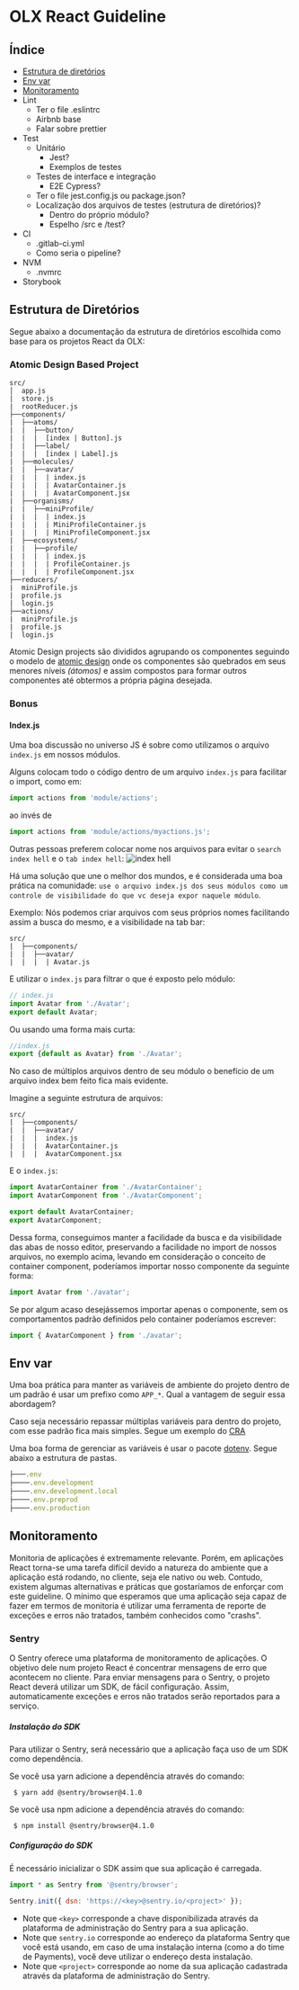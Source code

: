 # OLX React Guideline

## Índice
- [Estrutura de diretórios](#estrutura-de-diretórios)
- [Env var](#env-var)
- [Monitoramento](#monitoramento)
- Lint
    - Ter o file .eslintrc
    - Airbnb base
    - Falar sobre prettier
- Test
    - Unitário
        - Jest?
        - Exemplos de testes
    - Testes de interface e integração
        - E2E Cypress?
    - Ter o file jest.config.js ou package.json?
    - Localização dos arquivos de testes (estrutura de diretórios)?
        - Dentro do próprio módulo?
        - Espelho /src e /test?
- CI
    - .gitlab-ci.yml
    - Como seria o pipeline?
- NVM
    - .nvmrc
- Storybook

## Estrutura de Diretórios
Segue abaixo a documentação da estrutura de diretórios escolhida como base para os projetos React da OLX:

### Atomic Design Based Project
```
src/
│  app.js
|  store.js
|  rootReducer.js
├──components/
|  ├──atoms/
|  |  ├──button/
|  |  |  [index | Button].js
|  |  ├──label/
|  |  |  [index | Label].js
|  ├──molecules/
|  |  ├──avatar/
|  |  |  | index.js
|  |  |  | AvatarContainer.js
|  |  |  | AvatarComponent.jsx
|  ├──organisms/
|  |  ├──miniProfile/
|  |  |  | index.js
|  |  |  | MiniProfileContainer.js
|  |  |  | MiniProfileComponent.jsx
|  ├──ecosystems/
|  |  ├──profile/
|  |  |  | index.js
|  |  |  | ProfileContainer.js
|  |  |  | ProfileComponent.jsx
├──reducers/
|  miniProfile.js
|  profile.js
|  login.js
├──actions/
|  miniProfile.js
|  profile.js
|  login.js
```

Atomic Design projects são divididos agrupando os componentes seguindo o modelo de [atomic design](http://bradfrost.com/blog/post/atomic-web-design/) onde os componentes são quebrados em seus menores níveis _(átomos)_ e assim compostos para formar outros componentes até obtermos a própria página desejada.

### Bonus
#### Index.js
Uma boa discussão no universo JS é sobre como utilizamos o arquivo `index.js` em nossos módulos.

Alguns colocam todo o código dentro de um arquivo `index.js` para facilitar o import, como em:
```javascript
import actions from 'module/actions';
```
ao invés de
```javascript
import actions from 'module/actions/myactions.js';
```

Outras pessoas preferem colocar nome nos arquivos para evitar o `search index hell` e o  `tab index hell`: ![index hell](https://user-images.githubusercontent.com/10795207/35185156-a959e6b2-fe3a-11e7-9e33-70b541dc4e14.png)

Há uma solução que une o melhor dos mundos, e é considerada uma boa prática na comunidade: `use o arquivo index.js dos seus módulos como um controle de visibilidade do que vc deseja expor naquele módulo`.

Exemplo:
Nós podemos criar arquivos com seus próprios nomes facilitando assim a busca do mesmo, e a visibilidade na tab bar:

```
src/
|  ├──components/
|  |  ├──avatar/
|  |  |  | Avatar.js
```

E utilizar o `index.js` para filtrar o que é exposto pelo módulo:

```javascript
// index.js
import Avatar from './Avatar';
export default Avatar;
```

Ou usando uma forma mais curta:

```javascript
//index.js
export {default as Avatar} from './Avatar';
```

No caso de múltiplos arquivos dentro de seu módulo o benefício de um arquivo index bem feito fica mais evidente.

Imagine a seguinte estrutura de arquivos:
```
src/
|  ├──components/
|  |  ├──avatar/
|  |  |  index.js
|  |  |  AvatarContainer.js
|  |  |  AvatarComponent.jsx
```

E o `index.js`:
```javascript
import AvatarContainer from './AvatarContainer';
import AvatarComponent from './AvatarComponent';

export default AvatarContainer;
export AvatarComponent;
```

Dessa forma, conseguimos manter a facilidade da busca e da visibilidade das abas de nosso editor, preservando a facilidade no import de nossos arquivos, no exemplo acima, levando em consideração o conceito de container component, poderíamos importar nosso componente da seguinte forma:

```javascript
import Avatar from './avatar';
```

Se por algum acaso desejássemos importar apenas o componente, sem os comportamentos padrão definidos pelo container poderíamos escrever:

```javascript
import { AvatarComponent } from './avatar';
```

## Env var

Uma boa prática para manter as variáveis de ambiente do projeto dentro de um padrão é usar um prefixo como `APP_*`. Qual a vantagem de seguir essa abordagem?

Caso seja necessário repassar múltiplas variáveis para dentro do projeto, com esse padrão fica mais simples. Segue um exemplo do [CRA](https://github.com/facebook/create-react-app/blob/master/packages/react-scripts/config/env.js#L73)

Uma boa forma de gerenciar as variáveis é usar o pacote [dotenv](https://www.npmjs.com/package/dotenv). Segue abaixo a estrutura de pastas.

```javascript
├───.env
├────.env.development
├────.env.development.local
├────.env.preprod
├────.env.production
```

## Monitoramento

Monitoria de aplicações é extremamente relevante. Porém, em aplicações React torna-se uma tarefa difícil
devido a natureza do ambiente que a aplicação está rodando, no cliente, seja ele nativo ou web. Contudo,
existem algumas alternativas e práticas que gostaríamos de enforçar com este guideline. O mínimo que esperamos
que uma aplicação seja capaz de fazer em termos de monitoria é utilizar uma ferramenta de reporte de exceções e
erros não tratados, também conhecidos como "crashs".

### Sentry
O Sentry oferece uma plataforma de monitoramento de aplicações. O objetivo dele num projeto React é concentrar
mensagens de erro que acontecem no cliente. Para enviar mensagens para o Sentry, o projeto React deverá utilizar
um SDK, de fácil configuração. Assim, automaticamente exceções e erros não tratados serão reportados para a serviço.


##### Instalação do SDK

Para utilizar o Sentry, será necessário que a aplicação faça uso de um SDK como dependência.

Se você usa yarn adicione a dependência através do comando:

``` $ yarn add @sentry/browser@4.1.0```


Se você usa npm adicione a dependência através do comando:

``` $ npm install @sentry/browser@4.1.0```


##### Configuração do SDK

É necessário inicializar o SDK assim que sua aplicação é carregada.

```javascript
import * as Sentry from '@sentry/browser';

Sentry.init({ dsn: 'https://<key>@sentry.io/<project>' });
```

- Note que ```<key>``` corresponde a chave disponibilizada através da plataforma de administração do Sentry para a sua aplicação.
- Note que ```sentry.io``` corresponde ao endereço da plataforma Sentry que você está usando, em caso de uma instalação interna
(como a do time de Payments), você deve utilizar o endereço desta instalação.
- Note que ```<project>``` corresponde ao nome da sua aplicação cadastrada através da plataforma de administração do Sentry.
